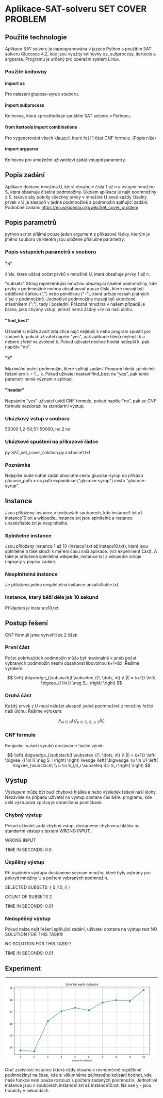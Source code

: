 # Aplikace-SAT-solveru SET COVER PROBLEM

## Použité technologie
 Aplikace SAT solveru je naprogramována v jazyce Python s použitím SAT solveru Glucosce 4.2, kde jsou využity knihovny os, subprocess, itertools a argparse. Programu je určený pro operační systém Linux.

 ### Použité knihovny
 #### import os
 Pro nalezení glucose-syrup souboru.
 
 #### import subprocess
 Knihovna, která zprostředkuje spuštění SAT solveru v Pythonu.
 
 #### from itertools import combinations
 Pro vygenerování všech klauzulí, které řeší 1 část CNF formule. (Popis níže)
 
 #### import argparse
 Knihovna pro umožnění uživatelovi zadat vstupní parametry.
 
 ## Popis zadání
 Aplikace dostane množina U, která obsahuje čísla 1 až n a vstupní množinu S, která obsahuje číselné podmnožiny. Úkolem aplikace je najít podmnožiny z S, takové aby pokrily všechny prvky v množině U aneb každý číselný prvek v U
 je alespoň v jedné podmnožině z podmnožin splňující zadání. Podrobné zadání: https://en.wikipedia.org/wiki/Set_cover_problem

## Popis parametrů
python script přijímá pouze jeden argument z příkazové řádky, kterým je jméno souboru ve kterém jsou uložené příslušné parametry.

 ### Popis vstupních parametrů v souboru
 #### "n"
 číslo, které udává počet prvků v množině U, která obsahuje prvky 1 až n.
 
 "subsets"
 String reprezentující množinu obsahující číselné podmnožiny, kde prvky v podmnožině mohou obsahaovat pouze čísla, které musejí být oddělené čárkou (",") nebo pomlčkou ("-"), která určuje rozsah platných čísel v podmnožině. Jednotlivé podmnožiny musejí být ukončené středníkem (";"), tedy i poslední. Prázdná množina v našem případě je brána, jako chybný vstup, jelikož nemá žádný vliv na naší úlohu.
 
 #### "find_best"
 Uživatel si může zvolit zda chce najít nejlepší k nebo program spustit pro zadané k, pokud uživatel napíše "yes", pak aplikace hledá nejlepší k a nebere zřetel na zvolené k. Pokud uživatel nechce hledat nejlepší k, pak napište "no".

 #### "k"
 Maximální počet podmnožin, které splňují zadání. Program hledá splnitelné řešení pro k = 1,...k. Pokud uživatel nastaví find_best na "yes", pak tento parametr nemá význam v aplikaci.
  
 #### "header"
 Napsáním "yes" uživatel uvidí CNF formule, pokud napíše "no", pak se CNF formule nezobrazí na standartní výstup.

### Ukázkový vstup v souboru
50000 1,2-50;51-50000; no 2 no

### Ukázkové spuštení na příkazové řádce
py SAT_set_cover_solution.py instance1.txt

### Poznámka
Nejspíše bude nutné zadat absolutní cestu glucose-syrup do příkazu glucose_path = os.path.expanduser("glucose-syrup") místo "glucose-syrup".

## Instance
Jsou přiloženy instance v texttových souborech, kde instance1.txt až instance10.txt a wkipedie_instance.txt jsou splnitelné a instance unsatisfiable.txt je nesplnitelhá.

### Splnitelné instance
Jsou přiloženy instance 1 až 10 (instace1.txt až instace10.txt), které jsou splnitelné a také slouží k měření času naší aplikace. (viz experiment část). A také je přiložená splnitelná wikipedie_instance.txt z wikipedie zdroje napsaný
v popisu zadání.

### Nesplnitelná instance
Je přiložena jedna nesplnitelná instance unsatisfiable.txt.

### Instance, který běží déle jak 10 sekund
Příkladem je instance10.txt.

## Postup řešení
CNF formuli jsme vytvořili ze 2 částí.

### První část
Počet pokrívajících podmnožin může být maximálně k aneb počet vybraných podmnožin nesmí obsahovat libovolnou k+1-tici. Řešíme výrokem:

$$
\left( \bigwedge_{\substack{I \subseteq \{1, \dots, n\} \\ |I| = k+1}} \left( \bigvee_{i \in I} \neg S_i \right) \right)
$$

### Druhá část
Každý prvek z U musí náležet alespoň jedné podmnožině  z množiny řešící naší úlohu. Řešíme výrokem:

$$
\bigwedge_{u \in U} \left( \bigvee_{u \in S_i, S_i \subseteq S} S_i \right)
$$

### CNF formule
Konjunkcí našich výroků dostáváme finální výrok:

$$
\left( \bigwedge_{\substack{I \subseteq \{1, \dots, n\} \\ |I| = k+1}} \left( \bigvee_{i \in I} \neg S_i \right) \right) \wedge \left( \bigwedge_{u \in U} \left( \bigvee_{\substack{ \\ u \in S_i,S_i \subseteq S}} S_i \right) \right)
$$


## Výstup
Výstupem může být buď chybová hláška a nebo výsledek řešení naší úlohy. Nezávisle na případu  uživatel na výstup dostane čás běhu programu, kde celá výstupová zpráva je ohraničena pomlčkami.

### Chybný výstup
Pokud užívatel zadá chybný vstup, dostaneme chybovou hlášku na standartní vástup s textem WRONG INPUT.

WRONG INPUT

TIME IN SECONDS: 0.0

### Úspěšný výstup
Při úspšněm výstupu dostaneme seznam množin, které byly vybrány pro pokrytí množiny U s počtem vybraných podmnožin.

SELECTED SUBSETS: { S_1 S_4 }

COUNT OF SUBSETS 2

TIME IN SECONDS: 0.01

### Neúspěšný výstup
Pokud nelze najít řešení splňující zadání, uživatel dostane na výstup text NO SOLUTION FOR THIS TASK!!!

NO SOLUTION FOR THIS TASK!!!

TIME IN SECONDS: 0.01

## Experiment
![](graph.png)

Graf závislosti instance (která vždy obsahuje rovnoměrně rozdělené podmnožiny) na čase, kde si všiumněme zajímavého kolísání hodnot, kde naše funkce není pouze rostoucí s počtem zadaných podmnožin. Jednotlivé instance jsou v souborech
instance1.txt až instance10.txt. Na ose y - jsou hondoty v sekundách.

                                          
